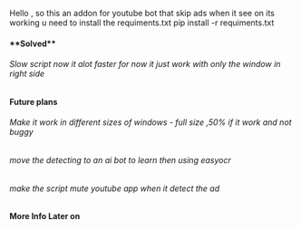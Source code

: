 Hello , so this an addon for youtube bot that skip ads when it see on 
its working u need to install the requiments.txt 
pip install -r requiments.txt
<h4>**Solved**</h4>
<h6>Slow script now it alot faster for now it just work with only the window in right side</h6>

<h4>Future plans</h4>
<h6>Make it work in different sizes of windows - full size ,50% if it work and not buggy</h6>
<h6>move the detecting to an ai bot to learn then using easyocr</h6>
<h6>make the script mute youtube app when it detect the ad  </h6>

<h4>More Info Later on</h4>
